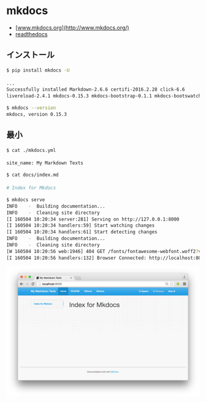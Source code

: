 # mkdocs 

- [www.mkdocs.org](http://www.mkdocs.org/)
- [readthedocs](http://mkdocs.readthedocs.io/en/stable/)

## インストール

~~~bash
$ pip install mkdocs -U

...
Successfully installed Markdown-2.6.6 certifi-2016.2.28 click-6.6
livereload-2.4.1 mkdocs-0.15.3 mkdocs-bootstrap-0.1.1 mkdocs-bootswatch-0.4.0 six-1.10.0
~~~

~~~bash
$ mkdocs --version
mkdocs, version 0.15.3
~~~

## 最小

~~~bash
$ cat ./mkdocs.yml

site_name: My Markdown Texts
~~~

~~~bash
$ cat docs/index.md

# Index for Mkdocs
~~~

~~~bash
$ mkdocs serve
INFO    -  Building documentation...
INFO    -  Cleaning site directory
[I 160504 10:20:34 server:281] Serving on http://127.0.0.1:8000
[I 160504 10:20:34 handlers:59] Start watching changes
[I 160504 10:20:34 handlers:61] Start detecting changes
INFO    -  Building documentation...
INFO    -  Cleaning site directory
[W 160504 10:20:56 web:1946] 404 GET /fonts/fontawesome-webfont.woff2?v=4.5.0 (127.0.0.1) 2.10ms
[I 160504 10:20:56 handlers:132] Browser Connected: http://localhost:8000/
~~~

![mkdocs.png](mkdocs.png)

